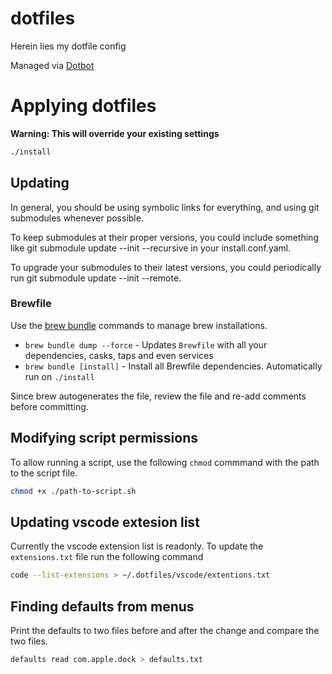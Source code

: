 # dotfiles

Herein lies my dotfile config

Managed via [Dotbot](https://github.com/anishathalye/dotbot/)

# Applying dotfiles

**Warning: This will override your existing settings**

```bash
./install
```

## Updating

In general, you should be using symbolic links for everything, and using git submodules whenever possible.

To keep submodules at their proper versions, you could include something like git submodule update --init --recursive in your install.conf.yaml.

To upgrade your submodules to their latest versions, you could periodically run git submodule update --init --remote.

### Brewfile

Use the [brew bundle](https://docs.brew.sh/Manpage#bundle-subcommand) commands to manage brew installations.

- `brew bundle dump --force` - Updates `Brewfile` with all your dependencies, casks, taps and even services
- `brew bundle [install]` - Install all Brewfile dependencies. Automatically run on `./install`

Since brew autogenerates the file, review the file and re-add comments before committing.

## Modifying script permissions

To allow running a script, use the following `chmod` commmand with the path to the script file.

```bash
chmod +x ./path-to-script.sh
```

## Updating vscode extesion list

Currently the vscode extension list is readonly. To update the `extensions.txt` file run the following command

```bash
code --list-extensions > ~/.dotfiles/vscode/extentions.txt
```

## Finding defaults from menus

Print the defaults to two files before and after the change and compare the two files.

```bash
defaults read com.apple.dock > defaults.txt
```

